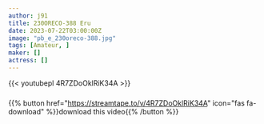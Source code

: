 ```yaml
---
author: j91
title: 230ORECO-388 Eru
date: 2023-07-22T03:00:00Z
image: "pb_e_230oreco-388.jpg"
tags: [Amateur, ]
maker: []
actress: []
---
```



{{< youtubepl 4R7ZDoOklRiK34A >}}
###

{{% button href="https://streamtape.to/v/4R7ZDoOklRiK34A" icon="fas fa-download" %}}download this video{{% /button %}}

